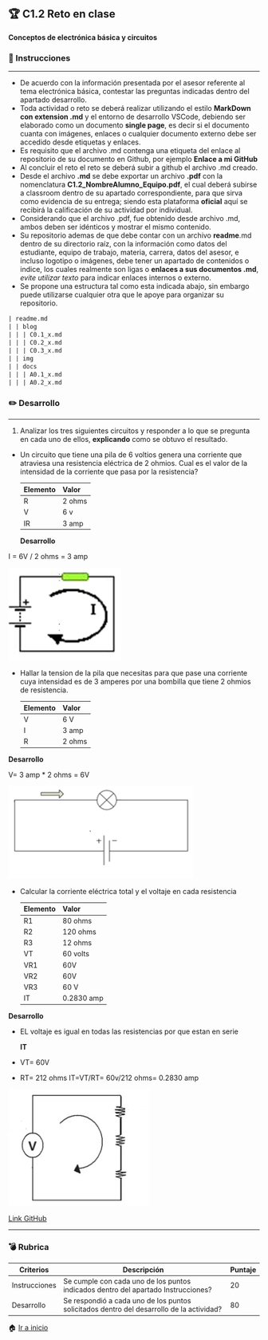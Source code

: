 ## :trophy: C1.2 Reto en clase

**Conceptos de electrónica básica y circuitos**

### :blue_book: Instrucciones
___

- De acuerdo con la información presentada por el asesor referente al tema electrónica básica, contestar las preguntas indicadas dentro 
del apartado desarrollo.
- Toda actividad o reto se deberá realizar utilizando el estilo **MarkDown con extension .md** y el entorno de desarrollo VSCode, 
debiendo ser elaborado como un documento **single page**, es decir si el documento cuanta con imágenes, enlaces o cualquier documento 
externo debe ser accedido desde etiquetas y enlaces.
- Es requisito que el archivo .md contenga una etiqueta del enlace al repositorio de su documento en Github, por ejemplo **Enlace a mi 
GitHub**
- Al concluir el reto el reto se deberá subir a github el archivo .md creado.
- Desde el archivo **.md** se debe exportar un archivo **.pdf** con la nomenclatura **C1.2_NombreAlumno_Equipo.pdf**, el cual deberá 
subirse a classroom dentro de su apartado correspondiente, para que sirva como evidencia de su entrega; siendo esta plataforma 
**oficial** aquí se recibirá la calificación de su actividad por individual.
- Considerando que el archivo .pdf, fue obtenido desde archivo .md, ambos deben ser idénticos y mostrar el mismo contenido.
- Su repositorio ademas de que debe contar con un archivo **readme**.md dentro de su directorio raíz, con la información como datos del 
estudiante, equipo de trabajo, materia, carrera, datos del asesor, e incluso logotipo o imágenes, debe tener un apartado de contenidos o 
indice, los cuales realmente son ligas o **enlaces a sus documentos .md**, _evite utilizar texto_ para indicar enlaces internos o externo.
- Se propone una estructura tal como esta indicada abajo, sin embargo puede utilizarse cualquier otra que le apoye para organizar su 
repositorio.

``` 
| readme.md
| | blog
| | | C0.1_x.md
| | | C0.2_x.md
| | | C0.3_x.md
| | img
| | docs
| | | A0.1_x.md
| | | A0.2_x.md
```

### :pencil2: Desarrollo
___
1. Analizar los tres siguientes circuitos y responder a lo que se pregunta en cada uno de ellos, **explicando** como se obtuvo el 
resultado.

+ Un circuito que tiene una pila de 6 voltios genera una corriente que atraviesa una resistencia eléctrica de 2 ohmios. Cual es el valor 
de la intensidad de la corriente que pasa por la resistencia?
  
   
    Elemento | Valor | 
    ---------|----------|
    R | 2 ohms | 
    V | 6 v | 
    IR | 3 amp | 

  **Desarrollo**

I = 6V / 2 ohms = 3 amp

![Cuestionario_Parte1](../img/C1.x_CalculoCircuito-1.png)




+ Hallar la tension de la pila que necesitas para que pase una corriente cuya intensidad es de 3 amperes por una bombilla que tiene 2 
ohmios de resistencia.

    Elemento | Valor | 
    ---------|----------|
    V | 6 V | 
    I | 3 amp | 
    R | 2 ohms | 

**Desarrollo**

V= 3 amp * 2 ohms = 6V

![Cuestionario_Parte1](../img/C1.x_CalculoCircuito-2.png)

+ Calcular la corriente eléctrica total y el voltaje en cada resistencia 

    Elemento | Valor | 
    ---------|----------|
    R1 | 80 ohms | 
    R2 | 120 ohms | 
    R3 | 12 ohms | 
    VT | 60 volts | 
    VR1 | 60V | 
    VR2 | 60V |     
    VR3 | 60 V | 
    IT |  0.2830 amp | 

**Desarrollo**
* EL voltaje es igual en todas las resistencias por que estan en serie 
  
  **IT**
* VT= 60V
* RT= 212 ohms
  IT=VT/RT= 60v/212 ohms= 0.2830 amp

![Cuestionario_Parte1](../img/C1.x_CalculoCircuito-3.png)

[Link GitHub](https://github.com/vanessamRodriguez/Sistemas_Programables)
___

### :bomb: Rubrica

| Criterios     | Descripción                                                                                  | Puntaje |
| ------------- | -------------------------------------------------------------------------------------------- | ------- |
| Instrucciones | Se cumple con cada uno de los puntos indicados dentro del apartado Instrucciones?            | 20 |
| Desarrollo    | Se respondió a cada uno de los puntos solicitados dentro del desarrollo de la actividad?     | 80      |


:house: [Ir a inicio](https://github.com/vanessamRodriguez/Sistemas_Programables)